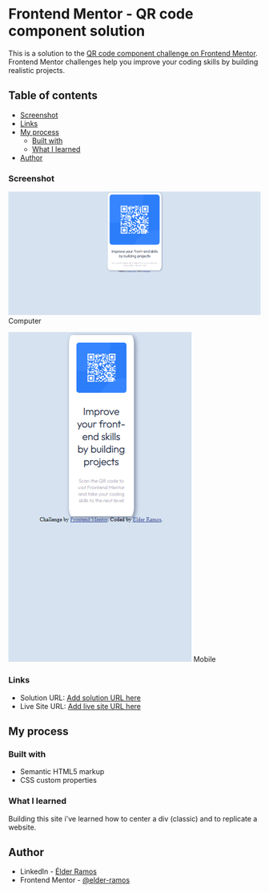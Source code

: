 # Frontend Mentor - QR code component solution

This is a solution to the [QR code component challenge on Frontend Mentor](https://www.frontendmentor.io/challenges/qr-code-component-iux_sIO_H). Frontend Mentor challenges help you improve your coding skills by building realistic projects. 

## Table of contents

  - [Screenshot](#screenshot)
  - [Links](#links)
- [My process](#my-process)
  - [Built with](#built-with)
  - [What I learned](#what-i-learned)
- [Author](#author)

### Screenshot

![](./screenshots/computer.png)
Computer

![](./screenshots/iphone.png)
Mobile

### Links

- Solution URL: [Add solution URL here](https://your-solution-url.com)
- Live Site URL: [Add live site URL here](https://your-live-site-url.com)

## My process

### Built with

- Semantic HTML5 markup
- CSS custom properties

### What I learned

Building this site i've learned how to center a div (classic) and to replicate a website.

## Author

- LinkedIn - [Élder Ramos](https://www.linkedin.com/in/elder-ramos-5738b41b7/)
- Frontend Mentor - [@elder-ramos](https://www.frontendmentor.io/profile/elder-ramos)
